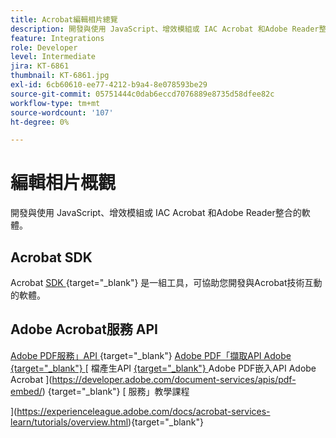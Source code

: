 ```yaml
---
title: Acrobat編輯相片總覽
description: 開發與使用 JavaScript、增效模組或 IAC Acrobat 和Adobe Reader整合的軟體
feature: Integrations
role: Developer
level: Intermediate
jira: KT-6861
thumbnail: KT-6861.jpg
exl-id: 6cb60610-ee77-4212-b9a4-8e078593be29
source-git-commit: 05751444c0dab6eccd7076889e8735d58dfee82c
workflow-type: tm+mt
source-wordcount: '107'
ht-degree: 0%

---
```


# 編輯相片概觀

開發與使用 JavaScript、增效模組或 IAC Acrobat 和Adobe Reader整合的軟體。

## Acrobat SDK

Acrobat [ SDK ](https://opensource.adobe.com/dc-acrobat-sdk-docs/acrobatsdk/) {target="_blank"} 是一組工具，可協助您開發與Acrobat技術互動的軟體。

## Adobe Acrobat服務 API

[Adobe PDF服務」API ](https://developer.adobe.com/document-services/apis/pdf-services/) {target="_blank"} [ Adobe PDF「擷取API Adobe {target="_blank"} ](https://developer.adobe.com/document-services/apis/pdf-extract/) [ 檔產生API [ {target="_blank"} ](https://developer.adobe.com/document-services/apis/doc-generation/) Adobe PDF嵌入API Adobe Acrobat ](https://developer.adobe.com/document-services/apis/pdf-embed/) {target="_blank"} [ 服務」教學課程



](https://experienceleague.adobe.com/docs/acrobat-services-learn/tutorials/overview.html){target="_blank"}
